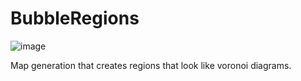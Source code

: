 # BubbleRegions
![image](http://whitecollargames.com/content/images/maps.png)

Map generation that creates regions that look like voronoi diagrams.

